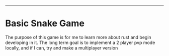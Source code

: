 ---
# Basic Snake Game

The purpose of this game is for me to learn more about rust and begin developing in it. The long term goal is to implement a 2 player pvp mode locally, and if I can, try and make a multiplayer version
